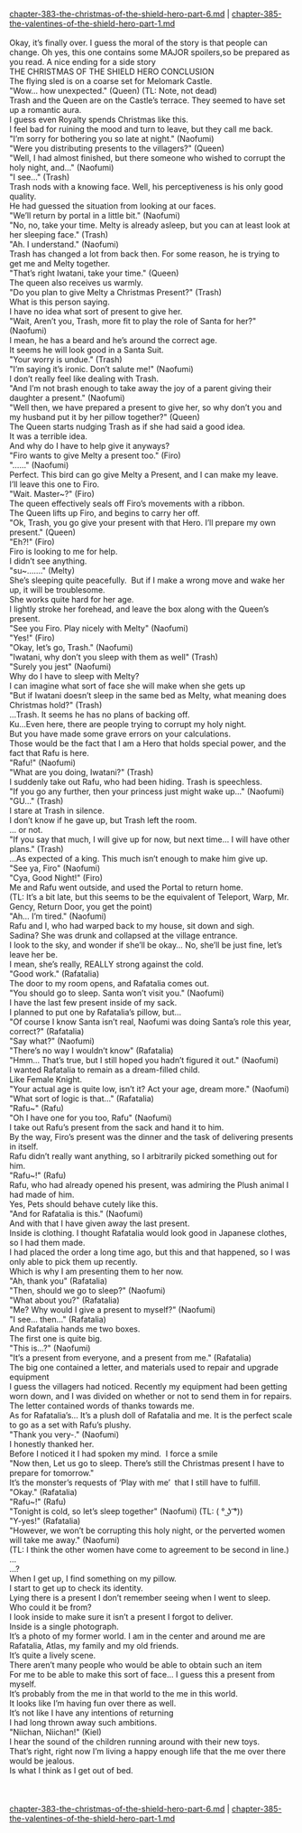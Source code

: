 [chapter-383-the-christmas-of-the-shield-hero-part-6.md](./chapter-383-the-christmas-of-the-shield-hero-part-6.md) | [chapter-385-the-valentines-of-the-shield-hero-part-1.md](./chapter-385-the-valentines-of-the-shield-hero-part-1.md) <br/>
<br/>
Okay, it’s finally over. I guess the moral of the story is that people can change. Oh yes, this one contains some MAJOR spoilers,so be prepared as you read. A nice ending for a side story<br/>
THE CHRISTMAS OF THE SHIELD HERO CONCLUSION<br/>
The flying sled is on a coarse set for Melomark Castle.<br/>
"Wow… how unexpected." (Queen) (TL: Note, not dead)<br/>
Trash and the Queen are on the Castle’s terrace. They seemed to have set up a romantic aura.<br/>
I guess even Royalty spends Christmas like this.<br/>
I feel bad for ruining the mood and turn to leave, but they call me back.<br/>
"I’m sorry for bothering you so late at night." (Naofumi)<br/>
"Were you distributing presents to the villagers?" (Queen)<br/>
"Well, I had almost finished, but there someone who wished to corrupt the holy night, and…" (Naofumi)<br/>
"I see…" (Trash)<br/>
Trash nods with a knowing face. Well, his perceptiveness is his only good quality.<br/>
He had guessed the situation from looking at our faces.<br/>
"We’ll return by portal in a little bit." (Naofumi)<br/>
"No, no, take your time. Melty is already asleep, but you can at least look at her sleeping face." (Trash)<br/>
"Ah. I understand." (Naofumi)<br/>
Trash has changed a lot from back then. For some reason, he is trying to get me and Melty together.<br/>
"That’s right Iwatani, take your time." (Queen)<br/>
The queen also receives us warmly.<br/>
"Do you plan to give Melty a Christmas Present?" (Trash)<br/>
What is this person saying.<br/>
I have no idea what sort of present to give her.<br/>
"Wait, Aren’t you, Trash, more fit to play the role of Santa for her?" (Naofumi)<br/>
I mean, he has a beard and he’s around the correct age.<br/>
It seems he will look good in a Santa Suit.<br/>
"Your worry is undue." (Trash)<br/>
"I’m saying it’s ironic. Don’t salute me!" (Naofumi)<br/>
I don’t really feel like dealing with Trash.<br/>
"And I’m not brash enough to take away the joy of a parent giving their daughter a present." (Naofumi)<br/>
"Well then, we have prepared a present to give her, so why don’t you and my husband put it by her pillow together?" (Queen)<br/>
The Queen starts nudging Trash as if she had said a good idea.<br/>
It was a terrible idea.<br/>
And why do I have to help give it anyways?<br/>
"Firo wants to give Melty a present too." (Firo)<br/>
"……" (Naofumi)<br/>
Perfect. This bird can go give Melty a Present, and I can make my leave.<br/>
I’ll leave this one to Firo.<br/>
"Wait. Master~?" (Firo)<br/>
The queen effectively seals off Firo’s movements with a ribbon.<br/>
The Queen lifts up Firo, and begins to carry her off.<br/>
"Ok, Trash, you go give your present with that Hero. I’ll prepare my own present." (Queen)<br/>
"Eh?!" (Firo)<br/>
Firo is looking to me for help.<br/>
I didn’t see anything.<br/>
"su~……." (Melty)<br/>
She’s sleeping quite peacefully.  But if I make a wrong move and wake her up, it will be troublesome.<br/>
She works quite hard for her age.<br/>
I lightly stroke her forehead, and leave the box along with the Queen’s present.<br/>
"See you Firo. Play nicely with Melty" (Naofumi)<br/>
"Yes!" (Firo)<br/>
"Okay, let’s go, Trash." (Naofumi)<br/>
"Iwatani, why don’t you sleep with them as well" (Trash)<br/>
"Surely you jest" (Naofumi)<br/>
Why do I have to sleep with Melty?<br/>
I can imagine what sort of face she will make when she gets up<br/>
"But if Iwatani doesn’t sleep in the same bed as Melty, what meaning does Christmas hold?" (Trash)<br/>
…Trash. It seems he has no plans of backing off.<br/>
Ku…Even here, there are people trying to corrupt my holy night.<br/>
But you have made some grave errors on your calculations.<br/>
Those would be the fact that I am a Hero that holds special power, and the fact that Rafu is here.<br/>
"Rafu!" (Naofumi)<br/>
"What are you doing, Iwatani?" (Trash)<br/>
I suddenly take out Rafu, who had been hiding. Trash is speechless.<br/>
"If you go any further, then your princess just might wake up…" (Naofumi)<br/>
"GU…" (Trash)<br/>
I stare at Trash in silence.<br/>
I don’t know if he gave up, but Trash left the room.<br/>
… or not.<br/>
"If you say that much, I will give up for now, but next time… I will have other plans." (Trash)<br/>
…As expected of a king. This much isn’t enough to make him give up.<br/>
"See ya, Firo" (Naofumi)<br/>
"Cya, Good Night!" (Firo)<br/>
Me and Rafu went outside, and used the Portal to return home.<br/>
(TL: It’s a bit late, but this seems to be the equivalent of Teleport, Warp, Mr. Gency, Return Door, you get the point)<br/>
"Ah… I’m tired." (Naofumi)<br/>
Rafu and I, who had warped back to my house, sit down and sigh.<br/>
Sadina? She was drunk and collapsed at the village entrance.<br/>
I look to the sky, and wonder if she’ll be okay… No, she’ll be just fine, let’s leave her be.<br/>
I mean, she’s really, REALLY strong against the cold.<br/>
"Good work." (Rafatalia)<br/>
The door to my room opens, and Rafatalia comes out.<br/>
"You should go to sleep. Santa won’t visit you." (Naofumi)<br/>
I have the last few present inside of my sack.<br/>
I planned to put one by Rafatalia’s pillow, but…<br/>
"Of course I know Santa isn’t real, Naofumi was doing Santa’s role this year, correct?" (Rafatalia)<br/>
"Say what?" (Naofumi)<br/>
"There’s no way I wouldn’t know" (Rafatalia)<br/>
"Hmm… That’s true, but I still hoped you hadn’t figured it out." (Naofumi)<br/>
I wanted Rafatalia to remain as a dream-filled child.<br/>
Like Female Knight.<br/>
"Your actual age is quite low, isn’t it? Act your age, dream more." (Naofumi)<br/>
"What sort of logic is that…" (Rafatalia)<br/>
"Rafu~" (Rafu)<br/>
"Oh I have one for you too, Rafu" (Naofumi)<br/>
I take out Rafu’s present from the sack and hand it to him.<br/>
By the way, Firo’s present was the dinner and the task of delivering presents in itself.<br/>
Rafu didn’t really want anything, so I arbitrarily picked something out for him.<br/>
"Rafu~!" (Rafu)<br/>
Rafu, who had already opened his present, was admiring the Plush animal I had made of him.<br/>
Yes, Pets should behave cutely like this.<br/>
"And for Rafatalia is this." (Naofumi)<br/>
And with that I have given away the last present.<br/>
Inside is clothing. I thought Rafatalia would look good in Japanese clothes, so I had them made.<br/>
I had placed the order a long time ago, but this and that happened, so I was only able to pick them up recently.<br/>
Which is why I am presenting them to her now.<br/>
"Ah, thank you" (Rafatalia)<br/>
"Then, should we go to sleep?" (Naofumi)<br/>
"What about you?" (Rafatalia)<br/>
"Me? Why would I give a present to myself?" (Naofumi)<br/>
"I see… then…" (Rafatalia)<br/>
And Rafatalia hands me two boxes.<br/>
The first one is quite big.<br/>
"This is…?" (Naofumi)<br/>
"It’s a present from everyone, and a present from me." (Rafatalia)<br/>
The big one contained a letter, and materials used to repair and upgrade equipment<br/>
I guess the villagers had noticed. Recently my equipment had been getting worn down, and I was divided on whether or not to send them in for repairs.<br/>
The letter contained words of thanks towards me.<br/>
As for Rafatalia’s… It’s a plush doll of Rafatalia and me. It is the perfect scale to go as a set with Rafu’s plushy.<br/>
"Thank you very-." (Naofumi)<br/>
I honestly thanked her.<br/>
Before I noticed it I had spoken my mind.  I force a smile<br/>
"Now then, Let us go to sleep. There’s still the Christmas present I have to prepare for tomorrow."<br/>
It’s the monster’s requests of ‘Play with me’  that I still have to fulfill.<br/>
"Okay." (Rafatalia)<br/>
"Rafu~!" (Rafu)<br/>
"Tonight is cold, so let’s sleep together" (Naofumi) (TL: ( ° ͜ʖ ͡°))<br/>
"Y-yes!" (Rafatalia)<br/>
"However, we won’t be corrupting this holy night, or the perverted women will take me away." (Naofumi)<br/>
(TL: I think the other women have come to agreement to be second in line.)<br/>
…<br/>
…?<br/>
When I get up, I find something on my pillow.<br/>
I start to get up to check its identity.<br/>
Lying there is a present I don’t remember seeing when I went to sleep.<br/>
Who could it be from?<br/>
I look inside to make sure it isn’t a present I forgot to deliver.<br/>
Inside is a single photograph.<br/>
It’s a photo of my former world. I am in the center and around me are Rafatalia, Atlas, my family and my old friends.<br/>
It’s quite a lively scene.<br/>
There aren’t many people who would be able to obtain such an item<br/>
For me to be able to make this sort of face… I guess this a present from myself.<br/>
It’s probably from the me in that world to the me in this world.<br/>
It looks like I’m having fun over there as well.<br/>
It’s not like I have any intentions of returning<br/>
I had long thrown away such ambitions.<br/>
"Niichan, Niichan!" (Kiel)<br/>
I hear the sound of the children running around with their new toys.<br/>
That’s right, right now I’m living a happy enough life that the me over there would be jealous.<br/>
Is what I think as I get out of bed.<br/>
<br/>
<br/> <br/>
[chapter-383-the-christmas-of-the-shield-hero-part-6.md](./chapter-383-the-christmas-of-the-shield-hero-part-6.md) | [chapter-385-the-valentines-of-the-shield-hero-part-1.md](./chapter-385-the-valentines-of-the-shield-hero-part-1.md) <br/>
